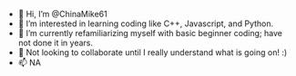 - 👋 Hi, I’m @ChinaMike61
- 👀 I’m interested in learning coding like C++, Javascript, and Python.
- 🌱 I’m currently refamiliarizing myself with basic beginner coding; have not done it in years.
- 💞️ Not looking to collaborate until I really understand what is going on! :)
- 📫 NA

<!---
ChinaMike61/ChinaMike61 is a ✨ special ✨ repository because its `README.md` (this file) appears on your GitHub profile.
You can click the Preview link to take a look at your changes.
--->
